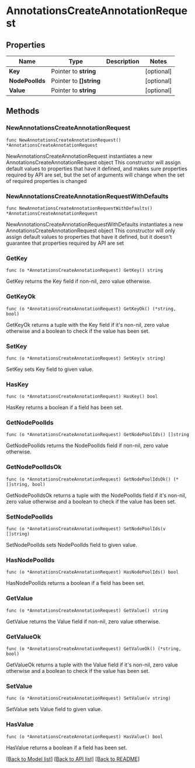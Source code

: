 # AnnotationsCreateAnnotationRequest

## Properties

Name | Type | Description | Notes
------------ | ------------- | ------------- | -------------
**Key** | Pointer to **string** |  | [optional] 
**NodePoolIds** | Pointer to **[]string** |  | [optional] 
**Value** | Pointer to **string** |  | [optional] 

## Methods

### NewAnnotationsCreateAnnotationRequest

`func NewAnnotationsCreateAnnotationRequest() *AnnotationsCreateAnnotationRequest`

NewAnnotationsCreateAnnotationRequest instantiates a new AnnotationsCreateAnnotationRequest object
This constructor will assign default values to properties that have it defined,
and makes sure properties required by API are set, but the set of arguments
will change when the set of required properties is changed

### NewAnnotationsCreateAnnotationRequestWithDefaults

`func NewAnnotationsCreateAnnotationRequestWithDefaults() *AnnotationsCreateAnnotationRequest`

NewAnnotationsCreateAnnotationRequestWithDefaults instantiates a new AnnotationsCreateAnnotationRequest object
This constructor will only assign default values to properties that have it defined,
but it doesn't guarantee that properties required by API are set

### GetKey

`func (o *AnnotationsCreateAnnotationRequest) GetKey() string`

GetKey returns the Key field if non-nil, zero value otherwise.

### GetKeyOk

`func (o *AnnotationsCreateAnnotationRequest) GetKeyOk() (*string, bool)`

GetKeyOk returns a tuple with the Key field if it's non-nil, zero value otherwise
and a boolean to check if the value has been set.

### SetKey

`func (o *AnnotationsCreateAnnotationRequest) SetKey(v string)`

SetKey sets Key field to given value.

### HasKey

`func (o *AnnotationsCreateAnnotationRequest) HasKey() bool`

HasKey returns a boolean if a field has been set.

### GetNodePoolIds

`func (o *AnnotationsCreateAnnotationRequest) GetNodePoolIds() []string`

GetNodePoolIds returns the NodePoolIds field if non-nil, zero value otherwise.

### GetNodePoolIdsOk

`func (o *AnnotationsCreateAnnotationRequest) GetNodePoolIdsOk() (*[]string, bool)`

GetNodePoolIdsOk returns a tuple with the NodePoolIds field if it's non-nil, zero value otherwise
and a boolean to check if the value has been set.

### SetNodePoolIds

`func (o *AnnotationsCreateAnnotationRequest) SetNodePoolIds(v []string)`

SetNodePoolIds sets NodePoolIds field to given value.

### HasNodePoolIds

`func (o *AnnotationsCreateAnnotationRequest) HasNodePoolIds() bool`

HasNodePoolIds returns a boolean if a field has been set.

### GetValue

`func (o *AnnotationsCreateAnnotationRequest) GetValue() string`

GetValue returns the Value field if non-nil, zero value otherwise.

### GetValueOk

`func (o *AnnotationsCreateAnnotationRequest) GetValueOk() (*string, bool)`

GetValueOk returns a tuple with the Value field if it's non-nil, zero value otherwise
and a boolean to check if the value has been set.

### SetValue

`func (o *AnnotationsCreateAnnotationRequest) SetValue(v string)`

SetValue sets Value field to given value.

### HasValue

`func (o *AnnotationsCreateAnnotationRequest) HasValue() bool`

HasValue returns a boolean if a field has been set.


[[Back to Model list]](../README.md#documentation-for-models) [[Back to API list]](../README.md#documentation-for-api-endpoints) [[Back to README]](../README.md)


